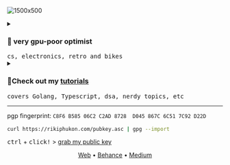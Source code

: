 ![1500x500](https://github.com/phukon/phukon/assets/60285613/40f1d252-1c80-4a56-9b73-9100f94825d6)

<details>
<summary><h3>🧰 very gpu-poor optimist</h3>
<samp>cs, electronics, retro and bikes</samp></summary><br/>
<table>
  <tr>
    <th width="150">CitySort</th>
    <th width="150">Openlgen</th>
    <th width="150">Project Athena</th>
    <th width="150">Personal web</th>
  </tr>
  <tr>
    <td align="center">
      <a title="CitySort" href="https://citysort.vercel.app/"><img src="https://raw.githubusercontent.com/phukon/citysort/main/citysort-frontend/public/logo.svg" width="90" height="90" alt="CitySort"/>
      </a>
    </td>
    <td align="center">
      <a title="openlgen" href="https://www.npmjs.com/package/openlgen">
      <img src="https://avatars.githubusercontent.com/u/6078720?s=200&v=4" width="90" height="90" alt="Riki Phukon"/>
      </a>
    </td>    
    <td align="center">
      <a title="Project Athena" href="https://project-athena-react.vercel.app/">
        <img src="https://project-athena-react.vercel.app/static/media/project-athena-1.72cecaf150d1dab8e05e695795b7d7ca.svg" width="90" height="90" alt="Project Athena"/>
      </a>
    </td>
    <td align="center">
      <a title="Riki Phukon" href="https://rikiphukon.com">
      <img src="https://raw.githubusercontent.com/phukon/phukon/main/phukon-astro/public/favicon/android-chrome-192x192.png" width="90" height="90" alt="Riki Phukon"/>
      </a>
    </td>
  </tr>

  <tr>
    <th width="150">Xongroh</th>
    <th width="150">Outnumbered</th>
    <th width="150">Project Athena (vanilla)</th>
    <th width="150">console-animations</th>
  </tr>
  <tr>

  <td align="center">
      <a title="Xongroh" href="https://xongroh.vercel.app">
        <img src="https://xongroh.vercel.app/assets/xongroh-bf576067.svg" width="90" height="90" alt="PMAdXongrohapter"/>
      </a>
    </td>
    <td align="center">
      <a title="Outnumbered" href="https://github.com/phukon/Outnumbered/releases">
        <img src="https://raw.githubusercontent.com/phukon/Outnumbered/main/images/ICON.jpg" width="90" height="90" alt="Outnumbered"/>
      </a>
    </td>
    <td align="center">
      <a title="Outnumbered" href="https://project-athena-sigma.vercel.app/index.html">
        <img src="https://kee-kee.notion.site/image/https%3A%2F%2Fs3-us-west-2.amazonaws.com%2Fsecure.notion-static.com%2F250d5b52-de94-4a58-9dde-cf191f8c0b28%2FInkedfavicon_LI.jpg?table=block&id=ef219b21-6661-4340-b1dd-71300c5032ac&spaceId=61fa7e09-f8a4-4de1-89b7-857d5030fcad&width=250&userId=&cache=v2" width="90" height="90" alt="Outnumbered"/>
      </a>
    </td>
    <td align="center">
      <a title="console-animations" href="https://www.npmjs.com/package/console-animations">
      <img src="https://avatars.githubusercontent.com/u/6078720?s=200&v=4" width="90" height="90" alt="Riki Phukon"/>
      </a>
    </td>
  </tr>
</table>
</details>

<details>
<summary><h3>📜Check out my <a href="https://github.com/phukon/practice?tab=readme-ov-file#my-sandbox-">tutorials</a></h3><samp> covers Golang, Typescript, dsa, nerdy topics, etc</samp></summary>
  <a href="https://rikiphukon.medium.com/">Medium stories</a>
  <a href="https://rikiphukon.hashnode.dev/">Hashnode write-ups</a>
</details>

---

pgp fingerprint: `C8F6 B585 06C2 C2AD 8728  D045 867C 6C51 7C92 D22D`

```bash
curl https://rikiphukon.com/pubkey.asc | gpg --import
```

<kbd>ctrl</kbd> + <kbd>click!</kbd> > [grab my public key](https://rikiphukon.com/pubkey.asc)

<p align="center">
    <a href="https://rikiphukon.com">Web</a>
    •
    <a href="https://www.behance.net/rikiphukon">Behance</a>
    •
    <a href="https://rikiphukon.medium.com">Medium</a>
</p>
